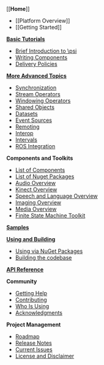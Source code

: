 [[**Home**]]
* [[Platform Overview]]
* [[Getting Started]]

[**Basic Tutorials**](Tutorial.Index)
* [Brief Introduction to \psi](Tutorial.BriefIntroduction)
* [Writing Components](Tutorial.WritingComponents)
* [Delivery Policies](Tutorial.DeliveryPolicies)

[**More Advanced Topics**](InDepth.Index)
* [Synchronization](InDepth.Synchronization)
* [Stream Operators](InDepth.StreamOperators)
* [Windowing Operators](InDepth.Window)
* [Shared Objects](InDepth.Shared)
* [Datasets](InDepth.Datasets)
* [Event Sources](InDepth.EventSource)
* [Remoting](InDepth.Remoting)
* [Interop](InDepth.Interop)
* [Intervals](InDepth.Intervals)
* [ROS Integration](InDepth.ROSIntegration)

**Components and Toolkits**
* [List of Components](List.Components)
* [List of Nuget Packages](List.NuGet)
* [Audio Overview](Overview.Audio)
* [Kinect Overview](Overview.Kinect)
* [Speech and Language Overview](Overview.SpeechAndLanguage)
* [Imaging Overview](Overview.Imaging)
* [Media Overview](Overview.Media)
* [Finite State Machine Toolkit](Overview.FiniteStateMachine)

[**Samples**](Samples)

[**Using and Building**](Using.Index)
* [Using via NuGet Packages](Using.WithNuget)
* [Building the codebase](Using.BuildingPsi)

[**API Reference**](https://microsoft.github.io/psi/api/classes.html)

**Community**
* [Getting Help](Community.GettingHelp)
* [Contributing](Community.Contributing)
* [Who Is Using](Community.WhoIsUsing)
* [Acknowledgments](Community.Acknowledgements)

**Project Management**
* [Roadmap](Project.Roadmap)
* [Release Notes](Project.ReleaseNotes)
* [Current Issues](https://github.com/Microsoft/psi/issues)
* [License and Disclaimer](Project.LicenseAndDisclaimer)

